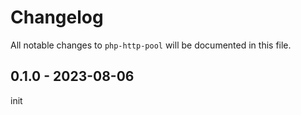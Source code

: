 # Changelog

All notable changes to `php-http-pool` will be documented in this file.

## 0.1.0 - 2023-08-06

init
